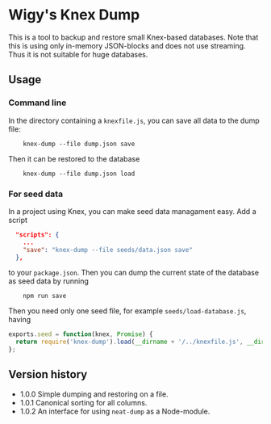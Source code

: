 # Wigy's Knex Dump

This is a tool to backup and restore small Knex-based databases.
Note that this is using only in-memory JSON-blocks and does not use streaming.
Thus it is not suitable for huge databases.

## Usage

### Command line

In the directory containing a `knexfile.js`, you can save all data to the dump file:
```shell
    knex-dump --file dump.json save
```

Then it can be restored to the database
```shell
    knex-dump --file dump.json load
```

### For seed data

In a project using Knex, you can make seed data managament easy. Add a script
```json
  "scripts": {
    ...
    "save": "knex-dump --file seeds/data.json save"
  },
```
to your `package.json`. Then you can dump the current state of the database as seed data
by running
```shell
    npm run save
```

Then you need only one seed file, for example `seeds/load-database.js`, having
```javascript
exports.seed = function(knex, Promise) {
  return require('knex-dump').load(__dirname + '/../knexfile.js', __dirname + '/data.json');
};
```


## Version history

* 1.0.0 Simple dumping and restoring on a file.
* 1.0.1 Canonical sorting for all columns.
* 1.0.2 An interface for using `neat-dump` as a Node-module.
